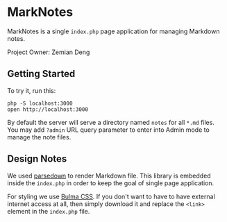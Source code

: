 # MarkNotes

MarkNotes is a single `index.php` page application for managing Markdown notes.

Project Owner: Zemian Deng

## Getting Started 

To try it, run this:

	php -S localhost:3000
	open http://localhost:3000

By default the server will serve a directory named `notes` for all `*.md` files. You may add `?admin` 
URL query parameter to enter into Admin mode to manage the note files.

## Design Notes

We used [parsedown](https://github.com/erusev/parsedown) to render Markdown file. This library 
is embedded inside the `index.php` in order to keep the goal of single page application.

For styling we use [Bulma CSS](https://unpkg.com/bulma). If you don't want to have to have external internet
access at all, then simply download it and replace the `<link>` element in the `index.php` file.
